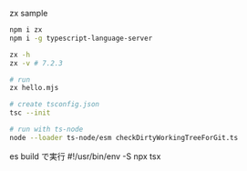 zx sample

```bash
npm i zx
npm i -g typescript-language-server

zx -h
zx -v # 7.2.3

# run
zx hello.mjs

# create tsconfig.json
tsc --init

# run with ts-node
node --loader ts-node/esm checkDirtyWorkingTreeForGit.ts
```

es build で実行
#!/usr/bin/env -S npx tsx


